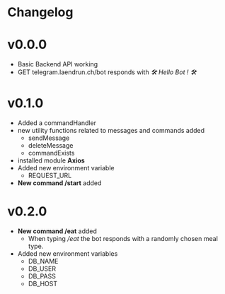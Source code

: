 # Changelog

# v0.0.0

- Basic Backend API working
- GET telegram.laendrun.ch/bot responds with *🛠 Hello Bot ! 🛠*

# v0.1.0

- Added a commandHandler
- new utility functions related to messages and commands added
    - sendMessage
    - deleteMessage
    - commandExists
- installed module **Axios**
- Added new environment variable
    - REQUEST_URL
- **New command /start** added

# v0.2.0

- **New command /eat** added
    - When typing */eat* the bot responds with a randomly chosen meal type.
- Added new environment variables
    - DB_NAME
    - DB_USER
    - DB_PASS
    - DB_HOST
